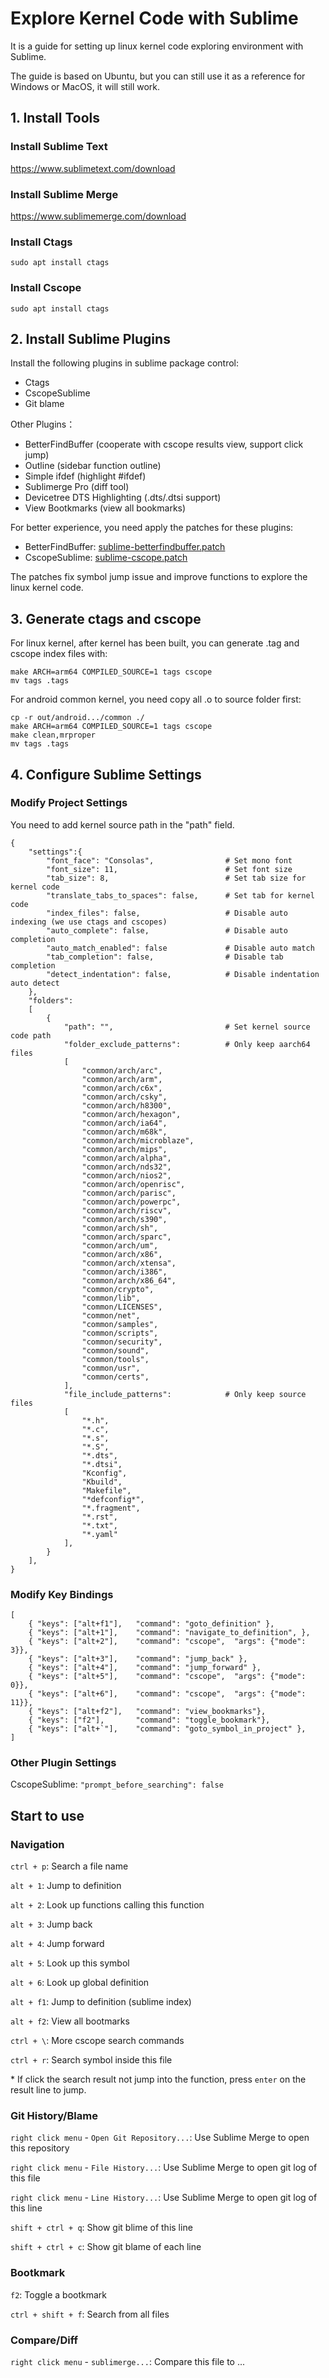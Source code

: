 # Explore Kernel Code with Sublime

It is a guide for setting up linux kernel code exploring environment with Sublime.

The guide is based on Ubuntu, but you can still use it as a reference for Windows or MacOS, it will still work.

## 1. Install Tools

### Install Sublime Text

<https://www.sublimetext.com/download>

### Install Sublime Merge

<https://www.sublimemerge.com/download>

### Install Ctags

`sudo apt install ctags`

### Install Cscope

`sudo apt install ctags`

## 2. Install Sublime Plugins

Install the following plugins in sublime package control:

- Ctags
- CscopeSublime
- Git blame

Other Plugins：

- BetterFindBuffer (cooperate with cscope results view, support click jump)
- Outline (sidebar function outline)
- Simple ifdef (highlight #ifdef)
- Sublimerge Pro (diff tool)
- Devicetree DTS Highlighting (.dts/.dtsi support)
- View Bootkmarks (view all bookmarks)

For better experience, you need apply the patches for these plugins:

- BetterFindBuffer: [sublime-betterfindbuffer.patch](https://github.com/kernel-cyrus/linux-sublime/blob/master/sublime-betterfindbuffer.patch)
- CscopeSublime: [sublime-cscope.patch](https://github.com/kernel-cyrus/linux-sublime/blob/master/sublime-cscope.patch)

The patches fix symbol jump issue and improve functions to explore the linux kernel code.

## 3. Generate ctags and cscope

For linux kernel, after kernel has been built, you can generate .tag and cscope index files with:

```
make ARCH=arm64 COMPILED_SOURCE=1 tags cscope
mv tags .tags
```

For android common kernel, you need copy all .o to source folder first:

```
cp -r out/android.../common ./
make ARCH=arm64 COMPILED_SOURCE=1 tags cscope
make clean,mrproper
mv tags .tags
```

## 4. Configure Sublime Settings

### Modify Project Settings

You need to add kernel source path in the "path" field.

```
{
    "settings":{
        "font_face": "Consolas",                # Set mono font
        "font_size": 11,                        # Set font size
        "tab_size": 8,                          # Set tab size for kernel code
        "translate_tabs_to_spaces": false,      # Set tab for kernel code
        "index_files": false,                   # Disable auto indexing (we use ctags and cscopes)
        "auto_complete": false,                 # Disable auto completion
        "auto_match_enabled": false             # Disable auto match
        "tab_completion": false,                # Disable tab completion
        "detect_indentation": false,            # Disable indentation auto detect
    },
    "folders":
    [
        {
            "path": "",                         # Set kernel source code path
            "folder_exclude_patterns":          # Only keep aarch64 files
            [
                "common/arch/arc",
                "common/arch/arm",
                "common/arch/c6x",
                "common/arch/csky",
                "common/arch/h8300",
                "common/arch/hexagon",
                "common/arch/ia64",
                "common/arch/m68k",
                "common/arch/microblaze",
                "common/arch/mips",
                "common/arch/alpha",
                "common/arch/nds32",
                "common/arch/nios2",
                "common/arch/openrisc",
                "common/arch/parisc",
                "common/arch/powerpc",
                "common/arch/riscv",
                "common/arch/s390",
                "common/arch/sh",
                "common/arch/sparc",
                "common/arch/um",
                "common/arch/x86",
                "common/arch/xtensa",
                "common/arch/i386",
                "common/arch/x86_64",
                "common/crypto",
                "common/lib",
                "common/LICENSES",
                "common/net",
                "common/samples",
                "common/scripts",
                "common/security",
                "common/sound",
                "common/tools",
                "common/usr",
                "common/certs",
            ],
            "file_include_patterns":            # Only keep source files
            [
                "*.h",
                "*.c",
                "*.s",
                "*.S",
                "*.dts",
                "*.dtsi",
                "Kconfig",
                "Kbuild",
                "Makefile",
                "*defconfig*",
                "*.fragment",
                "*.rst",
                "*.txt",
                "*.yaml"
            ],
        }
    ],
}
```

### Modify Key Bindings

```
[
    { "keys": ["alt+f1"],   "command": "goto_definition" },
    { "keys": ["alt+1"],    "command": "navigate_to_definition", },
    { "keys": ["alt+2"],    "command": "cscope",  "args": {"mode": 3}},
    { "keys": ["alt+3"],    "command": "jump_back" },
    { "keys": ["alt+4"],    "command": "jump_forward" },
    { "keys": ["alt+5"],    "command": "cscope",  "args": {"mode": 0}},
    { "keys": ["alt+6"],    "command": "cscope",  "args": {"mode": 11}},
    { "keys": ["alt+f2"],   "command": "view_bookmarks"},
    { "keys": ["f2"],       "command": "toggle_bookmark"},
    { "keys": ["alt+`"],    "command": "goto_symbol_in_project" },
]
```

### Other Plugin Settings

CscopeSublime: `"prompt_before_searching": false`

## Start to use

### Navigation

`ctrl + p`: Search a file name

`alt + 1`: Jump to definition

`alt + 2`: Look up functions calling this function

`alt + 3`: Jump back

`alt + 4`: Jump forward

`alt + 5`: Look up this symbol

`alt + 6`: Look up global definition

`alt + f1`: Jump to definition (sublime index)

`alt + f2`: View all bootmarks

`ctrl + \`: More cscope search commands

`ctrl + r`: Search symbol inside this file

\* If click the search result not jump into the function, press `enter` on the result line to jump.

### Git History/Blame

`right click menu` - `Open Git Repository...`: Use Sublime Merge to open this repository

`right click menu` - `File History...`: Use Sublime Merge to open git log of this file

`right click menu` - `Line History...`: Use Sublime Merge to open git log of this line

`shift + ctrl + q`: Show git blime of this line

`shift + ctrl + c`: Show git blame of each line

### Bootkmark

`f2`: Toggle a bootkmark

`ctrl + shift + f`: Search from all files

### Compare/Diff

`right click menu` - `sublimerge...`: Compare this file to ...
